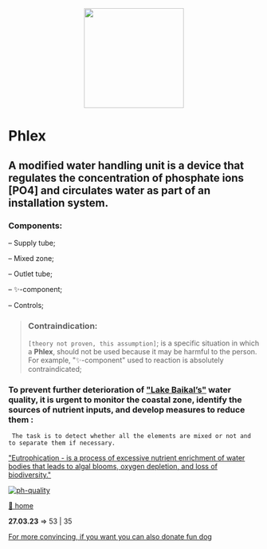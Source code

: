 <div id="header" align="center">
  <img src="https://a1ex-13.github.io/Phlex/phl.jpg" width="200"/>
</div>

#  Phlex 
## A modified water handling unit is a device that regulates the concentration of phosphate ions [PO4] and circulates water as part of an installation system.


### Components:

– Supply tube;

– Mixed zone;

– Outlet tube;

– ✨-component;

– Controls;

> ###  Contraindication:
> `[theory not proven, this assumption]`; 
> is a specific situation in which a **Phlex**, should not be used because it may be harmful to the person. 
> For example, "✨-component" used to reaction is absolutely contraindicated;

### To prevent further deterioration of ["Lake Baikal’s"](https://ru.wikipedia.org/wiki/%D0%91%D0%B0%D0%B9%D0%BA%D0%B0%D0%BB#%D0%A0%D0%B5%D0%B7%D1%83%D0%BB%D1%8C%D1%82%D0%B0%D1%82%D1%8B_%D0%BD%D0%B0%D0%B1%D0%BB%D1%8E%D0%B4%D0%B5%D0%BD%D0%B8%D0%B9) water quality, it is urgent to monitor the coastal zone, identify the sources of nutrient inputs, and develop measures to reduce them :
```
 The task is to detect whether all the elements are mixed or not and to separate them if necessary.
```
["Eutrophication - is a process of excessive nutrient enrichment of water bodies that leads to algal blooms, oxygen depletion, and loss of biodiversity."](https://en.wikipedia.org/wiki/Eutrophication)

[![ph-quality](http://web.archive.org/web/20220207081040im_/https://www.ng.ru/upload/medialibrary/601/1-14-5480.jpg)](http://web.archive.org/web/20220207123843/https://www.ng.ru/nauka/2022-01-25/14_8354_25012022.html)

[🚪 home](https://a1ex-13.github.io)

**27.03.23**  => 53 | 35

 [For more convincing, if you want you can also donate fun dog](https://a1ex-13.github.io/me/DOGE.jpg)


